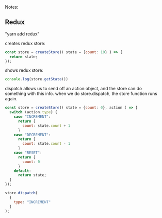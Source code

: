 Notes:

## Redux

"yarn add redux"

creates redux store:
````js
const store = createStore(( state = {count: 10} ) => {
  return state;
});
````

shows redux store:
````js
console.log(store.getState())
````

dispatch allows us to send off an action object, and the store can do something with this info. 
when we do store.dispatch, the store function runs again.
````js
const store = createStore(( state = {count: 0}, action ) => {
  switch (action.type) {
    case "INCREMENT":
      return {
        count: state.count + 1
      }
    case "DECREMENT":
      return {
        count: state.count - 1
      }
    case "RESET":
      return {
        count: 0
      }
    default:
      return state;
  }
});

store.dispatch(
  {
    type: "INCREMENT"
  }
);
````

